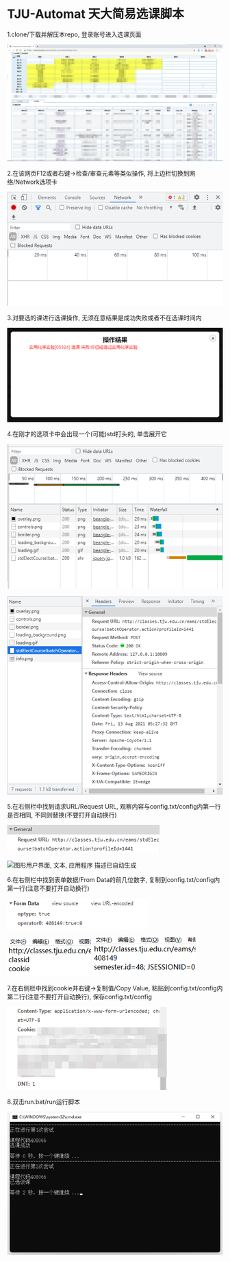 # TJU-Automat 天大简易选课脚本

1.clone/下载并解压本repo, 登录账号进入选课页面 

![表格, Excel 描述已自动生成](media/950966d3386c2bd12a5ae0cd20a8257c.png)

2.在该网页F12或者右键-\>检查/审查元素等类似操作, 将上边栏切换到网络/Network选项卡

![表格 描述已自动生成](media/bae49325d3238a31cfbd0a4a451326bc.png)

3.对要选的课进行选课操作, 无须在意结果是成功失败或者不在选课时间内

![文本 描述已自动生成](media/5d508f9ee56ec0ed9d607c55cf5f1803.png)

4.在刚才的选项卡中会出现一个(可能)std打头的, 单击展开它

![表格 描述已自动生成](media/03a65e847ded245e257441c3c506996d.png)

![图形用户界面, 文本, 应用程序描述已自动生成](media/c0607afb0de344d52cc5ce967a6df5bf.png)

5.在右侧栏中找到请求URL/Request URL, 观察内容与config.txt/config内第一行是否相同, 不同则替换(不要打开自动换行)

![文本 描述已自动生成](media/7118badc1a0bc47840a32b4d99e0abf5.png)

![图形用户界面, 文本, 应用程序
描述已自动生成](media/887d0b53bb5692b93c37ba78debcadbe.png)

6.在右侧栏中找到表单数据/From Data的前几位数字, 复制到config.txt/config内第一行(注意不要打开自动换行)

![文本 中度可信度描述已自动生成](media/c63703e6fed9cd470d9702bc68836910.png)

![文本 描述已自动生成](media/1e87cb67add07c255a08fe7b9c885cc4.png)
![图形用户界面, 文本 描述已自动生成](media/e5dfc295282e1148a3046e5e452de7be.png)

7.在右侧栏中找到cookie并右键-\>复制值/Copy Value, 粘贴到config.txt/config内第二行(注意不要打开自动换行), 保存config.txt/config

![背景图案 中度可信度描述已自动生成](media/86a6254e3c5e09dcd053ff2acb9b8ef2.png)

8.双击run.bat/run运行脚本

![文本 描述已自动生成](media/1dbbf816d8de7c390ecaa9da176335ef.png)
